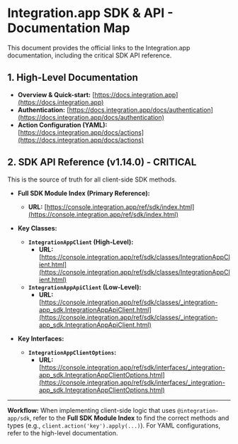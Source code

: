 # Integration.app SDK & API - Documentation Map

This document provides the official links to the Integration.app documentation, including the critical SDK API reference.

## 1. High-Level Documentation

-   **Overview & Quick-start:** [https://docs.integration.app](https://docs.integration.app)
-   **Authentication:** [https://docs.integration.app/docs/authentication](https://docs.integration.app/docs/authentication)
-   **Action Configuration (YAML):** [https://docs.integration.app/docs/actions](https://docs.integration.app/docs/actions)

## 2. SDK API Reference (v1.14.0) - CRITICAL

This is the source of truth for all client-side SDK methods.

-   **Full SDK Module Index (Primary Reference):**
    -   **URL:** [https://console.integration.app/ref/sdk/index.html](https://console.integration.app/ref/sdk/index.html)

-   **Key Classes:**
    -   **`IntegrationAppClient` (High-Level):**
        -   **URL:** [https://console.integration.app/ref/sdk/classes/IntegrationAppClient.html](https://console.integration.app/ref/sdk/classes/IntegrationAppClient.html)
    -   **`IntegrationAppApiClient` (Low-Level):**
        -   **URL:** [https://console.integration.app/ref/sdk/classes/_integration-app_sdk.IntegrationAppApiClient.html](https://console.integration.app/ref/sdk/classes/_integration-app_sdk.IntegrationAppApiClient.html)

-   **Key Interfaces:**
    -   **`IntegrationAppClientOptions`:**
        -   **URL:** [https://console.integration.app/ref/sdk/interfaces/_integration-app_sdk.IntegrationAppClientOptions.html](https://console.integration.app/ref/sdk/interfaces/_integration-app_sdk.IntegrationAppClientOptions.html)

---
**Workflow:** When implementing client-side logic that uses `@integration-app/sdk`, refer to the **Full SDK Module Index** to find the correct methods and types (e.g., `client.action('key').apply(...)`). For YAML configurations, refer to the high-level documentation.
